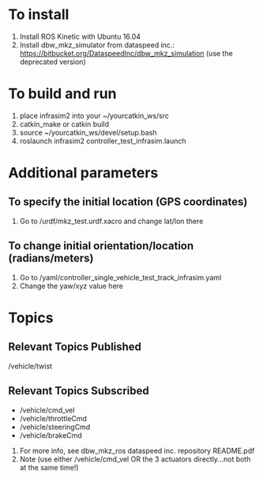 # To install
1. Install ROS Kinetic with Ubuntu 16.04
1. Install dbw_mkz_simulator from dataspeed inc.: https://bitbucket.org/DataspeedInc/dbw_mkz_simulation (use the deprecated version)
# To build and run
1. place infrasim2 into your ~/yourcatkin_ws/src
1. catkin_make or catkin build
1. source ~/yourcatkin_ws/devel/setup.bash
1. roslaunch infrasim2 controller_test_infrasim.launch
# Additional parameters
## To specify the initial location (GPS coordinates)
1. Go to /urdf/mkz_test.urdf.xacro and change lat/lon there
## To change initial orientation/location (radians/meters)
1. Go to /yaml/controller_single_vehicle_test_track_infrasim.yaml
1. Change the yaw/xyz value here 

# Topics
## Relevant Topics Published
 /vehicle/twist

## Relevant Topics Subscribed
* /vehicle/cmd_vel
* /vehicle/throttleCmd
* /vehicle/steeringCmd
* /vehicle/brakeCmd
1. For more info, see dbw_mkz_ros dataspeed inc. repository README.pdf
1. Note (use either /vehicle/cmd_vel OR the 3 actuators directly...not both at the same time!)



